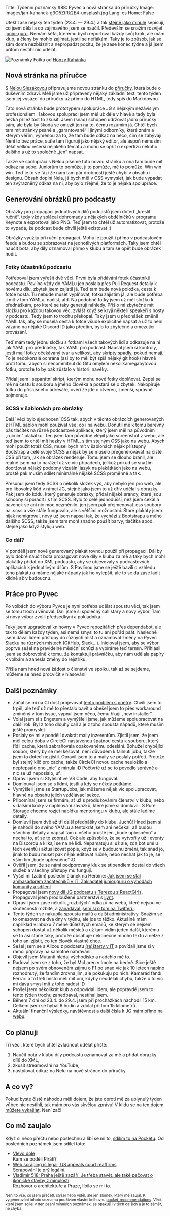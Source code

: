 Title: Týdenní poznámky #88: Pyvec a nová stránka do příručky
Image: images/jan-kahanek-g3O5ZtRk2E4-unsplash.jpg
Lang: cs
Home: False


Utekl zase nějaký ten týden (23.4. — 29.4.) a tak [stejně jako minule]({filename}/2022-04-22_tydenni-poznamky-87-stipendium-clanek-prednasky.md) sepisuji, co jsem dělal a co zajímavého jsem se naučil. Především se snažím rozvíjet [junior.guru](https://junior.guru/). Nemám šéfa, kterému bych reportoval každý svůj krok, ale mám [klub](https://junior.guru/club/), a členy by mohlo zajímat, jestli se neflákám. Taky je to způsob, jak se sám doma nezbláznit a nepropadat pocitu, že je zase konec týdne a já jsem přitom nestihl nic udělat.

![Poznámky]({static}/images/jan-kahanek-g3O5ZtRk2E4-unsplash.jpg)
Fotka od [Honzy Kahánka](https://unsplash.com/@honza_kahanek)


## Nová stránka na příručce

S [Nelou Slezákovou](https://www.nelaprovazi.cz/) připravujeme novou stránku do [příručky](https://junior.guru/handbook/), která bude o duševním zdraví. Měli jsme už připravený nějaký základní text, tento týden jsem jej vysázel do příručky už přímo do HTML, tedy spíš do Markdownu.

Tato nová stránka bude prototypem spolupráce JG s nějakým nezávislým profesionálem. Takovou spolupráci jsem měl už déle v hlavě a tady byla hezká příležitost to zkusit. Jsem (snad) schopen udržovat jádro příručky sám, ale byla by škoda se omezit jen na to, čemu rozumím já. Chtěl bych tam mít stránky psané a „garantované“ i jinými odborníky, které znám a kterým věřím, výměnou za to, že tam bude odkaz na něco, čím se zabývají. Není to bez práce, stále tam figuruji jako nějaký editor, ale aspoň nemusím dělat velkou rešerši nějakého tématu a mohu se opřít o expertízu někoho dalšího a už to společně „jen“ napsat.

Takže ve spolupráci s Nelou píšeme tuto novou stránku a ona tam bude mít odkaz na sebe. Juniorům to pomůže, jí to pomůže, mě to pomůže. Win win win. Teď je to ve fázi že nám tam pár drobností ještě chybí v obsahu i designu. Obsah doplní Nela, já bych měl v CSS vymyslet, jak bude vypadat ten zvýrazněný odkaz na ni, aby bylo zřejmé, že to je nějaká spolupráce.


## Generování obrázků pro podcasty

Obrázky pro propagaci jednotlivých dílů podcastů jsem doteď „kreslil ručně“, tedy vždy splácal dohromady z nějakých obdélníčků v programu Keynote a exportoval jako PNG. Teď jsem to chtěl už automatizovat, protože to vypadá, že podcast bude chvíli ještě existovat :)

Obrázky využiju při ruční propagaci. Mohu je použít i přímo v podcastovém feedu a budou se zobrazovat na jednotlivých platformách. Taky jsem chtěl naučit bota, aby díly oznamoval přímo v klubu a tam se opět bude obrázek hodit.

### Fotky účastníků podcastu

Potřeboval jsem vyřešit dvě věci. První byla přidávání fotek účastníků podcastu. Pavlína vždy do YAMLu jen poslala přes Pull Request detaily k novému dílu, zbytek jsem zajistil já. Teď tam bude nová položka, cesta k fotce hosta. Tu nebude muset vyplňovat, fotku zajistím já, ale bude potřeba ji mít v tom YAMLu, načíst, atd. Na podobné fotky jsem už měl složku k přednáškám, pro které se taky generují náhledy. Přišlo mi zbytečné mít složku pro každou takovou věc, zvlášť když se kryjí někteří speakeři s hosty v podcastu. Tedy jsem to trochu překopal. Taky jsem u přednášek změnil YAML tak, aby se musela cesta k fotce všude explicitně napsat a už to není vázáno na nějaké Discord ID jako předtím, bylo to zbytečné a omezující provázání.

Teď mám tedy jednu složku s fotkami všech takových lidí a odkazuje na ni jak YAML pro přednášky, tak YAML pro podcast. Napsal jsem si kontroly, jestli mají fotky očekávaný tvar a velikost, aby skripty spadly, pokud nemají. To je nedokonalá ochrana (asi by to měl být spíš nějaký git hook) hlavně proti tomu, abych si necommitnul do Gitu omylem několikamegabytovou fotku, protože to by pak zůstalo v historii navěky.

Přidal jsem i separátní skript, kterým mohu nové fotky doplňovat. Zeptá se mě na cestu k souboru a jméno člověka a postará se o zbytek. Nakopíruje fotku do příslušného adresáře, ověří že jde o čtverec, zmenší, správně pojmenuje.

### SCSS v šablonách pro obrázky

Další věcí bylo sjednocení CSS tak, abych v těchto obrázcích generovaných z HTML šablon mohl používat vše, co i na webu. Donutil mě k tomu barevný pás tlačítek na různé podcastové aplikace, který jsem měl na původním „ručním“ plakátku. Ten jsem tam původně vlepil jako screenshot z webu, ale teď jsem to chtěl mít hezky v HTML, s tím stejným CSS jako na webu. Abych mohl použít totéž CSS, musel bych mít v šablonách nějak přístupný Bootstrap a celé svoje SCSS a nějak by se muselo přegenerovávat na čisté CSS při tom, jak se obrázek renderuje. Tomu jsem se dlouho bránil, ale reálně jsem na to narážel už ve víc případech, jelikož pokud se snažím dodržovat nějaký podobný vizuální jazyk na plakátkách jako na webu, prostě pak musím sdílet minimálně nějaké SCSS proměnné a tak.

Přesunul jsem tedy SCSS o několik složek výš, aby nebylo jen pro web, ale pro libovolný kód v rámci JG, stejně jako jsem to už dřív udělal s obrázky. Pak jsem do kódu, který generuje obrázky, přidal nějaké srandy, které jsou schopny si poradit i s tím SCSS. Bylo to celé jednodušší, než jsem čekal a navenek se ani nic moc nezměnilo, jen jsem pak přejmenoval .css soubory na .scss a vše stále fungovalo, ale s většími možnostmi. Staré plakáty jsem nijak nemigroval, nový už jsem napsal tak, že vychází z Bootstrapu a mého dalšího SCSS, takže jsem tam mohl snadno použít barvy, tlačítka apod. stejně jako když styluju web.

### Co dál?

V pondělí jsem nově generovaný plakát rovnou použil při propagaci. Dál by bylo dobré naučit bota propagovat nové díly v klubu za mě a taky bych mohl plakátky přidat do XML podcastu, aby se objevovaly v podcastových aplikacích k jednotlivým dílům. S Pavlínou jsme se ještě bavili o vzhledu toho plakátu a máme nějaké nápady jak ho vylepšit, ale to se dá zase ladit klidně až v budoucnu.

## Práce pro Pyvec

Po volbách do výboru Pyvce je nyní potřeba udělat spoustu věcí, tak jsem se tomu trochu věnoval. Dali jsme si společný call starý a nový výbor. Tam si nový výbor zvolil předsedkyni a pokladníka.

Taky jsem upgradoval knihovny v Pyvec repozitářích přes dependabot, ale tak to dělám každý týden, asi nemá smysl to tu ani pořád psát. Následně jsem dával lidem přístupy do různých míst a oznamoval změny na Pyvec Slacku na různých místech (GitHub, Slack…). Inicioval jsem, aby se výbor poprvé sešel na pravidelné měsíční schůzi a vybíráme teď termín. Přihlásil jsem se dobrovolně k tomu, že kontaktuji právničku, aby nám udělala papíry k volbám a zanesla změny do rejstříku.

Přišla nám hned nová žádost o členství ve spolku, tak až se sejdeme, můžeme se hned procvičit v hlasování.


## Další poznámky

- Začal se mi na CI dost projevovat [tento problém s poetry](https://github.com/python-poetry/poetry/issues/3336). Chvíli jsem to trpěl, ale teď už mě to přestalo bavit a obešel jsem to přes workaround zmíněný v tom issue, vypnul jsem něco, čemu říkají „new installer“.
- Volal jsem si s Engetem a vymýšleli jsme, jak můžeme spolupracovat na další rok. Byl z toho dlouhý call a je z toho spousta nápadů, které musím ještě promyslet.
- Poslaly se mi v pondělí dvakrát maily inzerentům. Zjistil jsem, že jsem měl celou dobu v CircleCI nastavenou špatnou cestu k souboru, který řídil cache, která zabraňovala opakovanému odeslání. Bohužel chybějící soubor, který by se měl kešovat, není důvodem k failnutí jobu, takže jsem to doteď nezjistil. Opravil jsem to a maily se poslaly potřetí. Protože byl stejný klíč pro cache, takže CircleCI novou cache neuložilo a nepřepsalo ono „nic“ z minula :D Počtvrté už se to povedlo správně a nic se už neposlalo, uf.
- Opravil jsem si Stylelint ve VS Code, aby fungoval.
- Domlouval jsem se s lidmi, jestli a kdy se někdy potkáme.
- Vymýšleli jsme se StartupJobs, jak můžeme nějak víc spolupracovat, hlavně na obsahu jejich vzdělávací sekce.
- Připomínal jsem se firmám, ať už s prodlužováním členství v klubu, nebo s dalšími kroky v naplňování závazků, které jsme si domluvili. S Pure Storage chceme rozjet nabídku mentoringu v klubu, ale stále ladíme detaily.
- Domluvil jsem dvě až tři další přednášky do klubu. Juchů! Hned jsem si je nahodil do svého YAMLu a tentokrát jsem ani nečekal, až budou všechny detaily a napsal tam u všeho prostě jen „bude upřesněno“ a [nechal to, ať se to zobrazí](https://junior.guru/events/). Což ale způsobilo, že se vytvořily už i eventy na Discordu a klikají se na ně lidi. Nepamatuju si už ale, zda bot umí u těch eventů i aktualizovat popis, když se v budoucnu změní, tak snad jo, jinak to budu muset pak nějak editovat ručně, nebo nechat jak to je, se vším tím „bude upřesněno“ :D
- Ověřil jsem, že se námi podporovaný kluk se stipendiem dostal do všech služeb a všechny přístupy mu fungují.
- Vyšel mi (zatím) poslední článek na Heroine: [Jak jsem se stal ambasadorem začátečníků v IT. Zakladatel junior.guru o výhodách komunity a sdílení](https://www.heroine.cz/zeny-it/8100-jak-jsem-se-stal-ambasadorem-zacatecniku-v-it-zakladatel-junior-guru-o-vyhodach-komunity-a-sdileni)
- Propagoval jsem [nový díl JG podcastu s Terezou z ReactGirls](https://junior.guru/podcast/). Propagoval jsem prodloužené partnerství s [Lynt](https://lynt.cz/).
- Opravil jsem zase několik „rozbitých“ odkazů na webu, které nejsou ve skutečnosti rozbité, a [zanadával jsem si o tom na Twitteru](https://twitter.com/honzajavorek/status/1518864988991102976).
- Tento týden se nakupila spousta mailů a další administrativy. Snažím se to omezovat na dva dny v týdnu, ale jde to těžko. Aktuálně mám například v inboxu 7 méně důležitých emailů, ke kterým se nejsem schopen dostat už několik měsíců a už tam vidím jeden další, kterému se to asi stane taky, protože obsahuje nekonečně mnoho textu a nelze z toho ani zjistit, co ten člověk vlastně chce.
- Sešel jsem se s Alicou z podcastu [(re)štarty v IT](https://restarty.dev) a povídali jsme si v rámci přípravy na samotné nahrávání.
- Objevil jsem Mutanti hledaj východisko a nadchlo mě to.
- Radoval jsem se z toho, že byl McLaren v Imole na bedně. Sice ještě nejsem po svém obnoveném zájmu o F1 po snad víc jak 10 letech naplno rozhodnutý, že fandím zrovna jim, ale pokukuju po nich. Kamarád fandí Ferrari a to třetí místo měli mít oni, kdyby neudělali chybu, takže o to víc mi dává smysl mít z toho radost :D
- Prošel jsem několikrát klub a odpovídal lidem, ale popravdě jsem to tento týden trochu zanedbával, nestíhal jsem.
- Během 7 dní od 23.4. do 29.4. jsem při procházkách nachodil 15 km. Celkem jsem se hýbal 6 hodin a zdolal při tom 15 kilometrů.
- Aktuální finanční výsledky, návštěvnost a další čísla k JG [mám přímo na webu](https://junior.guru/open/).


## Co plánuji

Tři věci, které bych chtěl zvládnout udělat příště:

1. Naučit bota v klubu díly podcastu oznamovat za mě a přidat obrázky dílů do XML,
2. zkusit streamování na YouTube,
3. nastylovat odkaz na Nelu na nové stránce do příručky.


## A co vy?

Pokud byste čistě náhodou měli dojem, že jste oproti mě za uplynulý týden vůbec nic nestihli, tak mám pro vás skvělou zprávu! V klidu se na ten dojem [můžete vykašlat]({filename}/2020-06-04_neni-to-zavod.md). Není zač!


## Co mě zaujalo

Když si něco přečtu nebo poslechnu a líbí se mi to, [sdílím to na Pocketu](https://getpocket.com/@honzajavorek). Od posledních poznámek jsem sdílel toto:

- [Vlevo dole](https://overcast.fm/+ahZjVt9Z0)<br>Kam se poděli Piráti?
- [Web scraping is legal, US appeals court reaffirms](https://techcrunch.com/2022/04/18/web-scraping-legal-court/)<br>Scrapování je prý legální.
- [Vladimir 518: Praha ještě zazáří. Je třeba stavět, ale také pečovat o ikonické stavby z minulosti](https://overcast.fm/+Vf9THCkSA)<br>Rozhovor o architektuře a Praze, líbilo se mi to.

<small>Není to vše, co jsem přečetl, slyšel nebo viděl, ale jen zlomek, který mě zaujal. K vygenerování tohoto seznamu používám vlastní knihovnu <a href="https://pypi.org/project/pocket-recommendations/">pocket-recommendations</a>. Věci, které jsem sdílel v den psaní minulých poznámek, se opakují i v těch dalších a je to záměr, ne chyba.</small>
